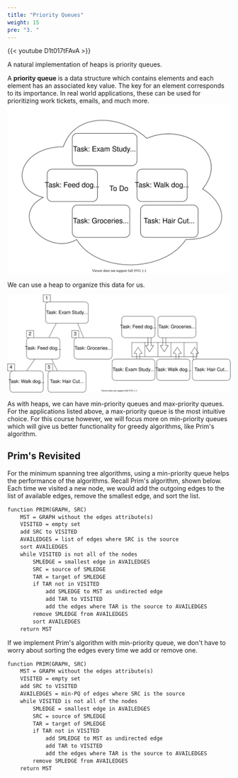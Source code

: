 ```yaml
---
title: "Priority Queues"
weight: 15
pre: "3. "
---
```

{{< youtube D1t017tFAvA  >}}

A natural implementation of heaps is priority queues. 

A **priority queue** is a data structure which contains elements and each element has an associated key value. The key for an element corresponds to its importance. In real world applications, these can be used for prioritizing work tickets, emails, and much more. 
![](images/10/todo_bubble.svg)

We can use a heap to organize this data for us. 

![](images/10/todo_tree_array.svg)



As with heaps, we can have min-priority queues and max-priority queues. For the applications listed above, a max-priority queue is the most intuitive choice. For this course however, we will focus more on min-priority queues which will give us better functionality for greedy algorithms, like Prim's algorithm. 


Prim's Revisited
---

For the minimum spanning tree algorithms, using a min-priority queue helps the performance of the algorithms. Recall Prim's algorithm, shown below. Each time we visited a new node, we would add the outgoing edges to the list of available edges, remove the smallest edge, and sort the list. 

``` tex
function PRIM(GRAPH, SRC)
    MST = GRAPH without the edges attribute(s)
    VISITED = empty set
    add SRC to VISITED
    AVAILEDGES = list of edges where SRC is the source
    sort AVAILEDGES
    while VISITED is not all of the nodes
        SMLEDGE = smallest edge in AVAILEDGES
        SRC = source of SMLEDGE
        TAR = target of SMLEDGE
        if TAR not in VISITED
            add SMLEDGE to MST as undirected edge
            add TAR to VISITED
            add the edges where TAR is the source to AVAILEDGES
        remove SMLEDGE from AVAILEDGES
        sort AVAILEDGES
    return MST
```

If we implement Prim's algorithm with min-priority queue, we don't have to worry about sorting the edges every time we add or remove one. 

``` tex
function PRIM(GRAPH, SRC)
    MST = GRAPH without the edges attribute(s)
    VISITED = empty set
    add SRC to VISITED
    AVAILEDGES = min-PQ of edges where SRC is the source
    while VISITED is not all of the nodes
        SMLEDGE = smallest edge in AVAILEDGES
        SRC = source of SMLEDGE
        TAR = target of SMLEDGE
        if TAR not in VISITED
            add SMLEDGE to MST as undirected edge
            add TAR to VISITED
            add the edges where TAR is the source to AVAILEDGES
        remove SMLEDGE from AVAILEDGES
    return MST
```

